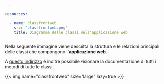 ```yaml
---

resources:

  - name: classfrontweb
    src: "classfrontweb.png"
    title: Diagramma delle classi dell'applicazione web
---
```

Nella seguente immagine viene descritta la struttura e le relazioni principali delle classi che compongono l'**applicazione web**.

A [questo indirizzo](https://sweleven.gitlab.io/web-interface/) è inoltre possibile visionare la documentazione di tutti i metodi di tutte le classi.

{{< img name="classfrontweb" size="large" lazy=true >}}

